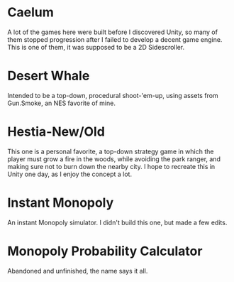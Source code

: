 # Caelum
A lot of the games here were built before I discovered Unity, so many of them stopped progression after I failed to develop a decent game engine. This is one of them, it was supposed to be a 2D Sidescroller.

# Desert Whale
Intended to be a top-down, procedural shoot-'em-up, using assets from Gun.Smoke, an NES favorite of mine.

# Hestia-New/Old
This one is a personal favorite, a top-down strategy game in which the player must grow a fire in the woods, while avoiding the park ranger, and making sure not to burn down the nearby city. I hope to recreate this in Unity one day, as I enjoy the concept a lot.

# Instant Monopoly
An instant Monopoly simulator. I didn't build this one, but made a few edits.

# Monopoly Probability Calculator
Abandoned and unfinished, the name says it all.
